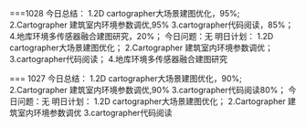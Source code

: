 

===1028
今日总结：
1.2D cartographer大场景建图优化，95%;
2.Cartographer 建筑室内环境参数调优,95%
3.cartographer代码阅读，85%；
4.地库环境多传感器融合建图研究，20%；
今日问题：无
明日计划：
1.2D cartographer大场景建图优化；
2.Cartographer 建筑室内环境参数调优；
3.cartographer代码阅读；
4.地库环境多传感器融合建图研究

=== 1027
今日总结：
1.2D cartographer大场景建图优化，90%;
2.Cartographer 建筑室内环境参数调优,90%
3.cartographer代码阅读80%；
今日问题：无
明日计划：
1.2D cartographer大场景建图优化；
2.Cartographer 建筑室内环境参数调优
3.cartographer代码阅读